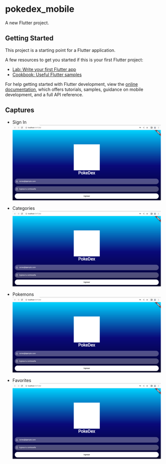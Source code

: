 <!-- @format -->

# pokedex_mobile

A new Flutter project.

## Getting Started

This project is a starting point for a Flutter application.

A few resources to get you started if this is your first Flutter project:

- [Lab: Write your first Flutter app](https://docs.flutter.dev/get-started/codelab)
- [Cookbook: Useful Flutter samples](https://docs.flutter.dev/cookbook)

For help getting started with Flutter development, view the
[online documentation](https://docs.flutter.dev/), which offers tutorials,
samples, guidance on mobile development, and a full API reference.

## Captures 
- Sign In  
![SingIn](https://github.com/chrispaz88/pokedex-Flutter/blob/main/assets/images/SigInChris.png)

- Categories  
![SingIn](https://github.com/chrispaz88/pokedex-Flutter/blob/main/assets/images/SigInChris.png)

- Pokemons  
![SingIn](https://github.com/chrispaz88/pokedex-Flutter/blob/main/assets/images/SigInChris.png)

- Favorites  
![SingIn](https://github.com/chrispaz88/pokedex-Flutter/blob/main/assets/images/SigInChris.png)

